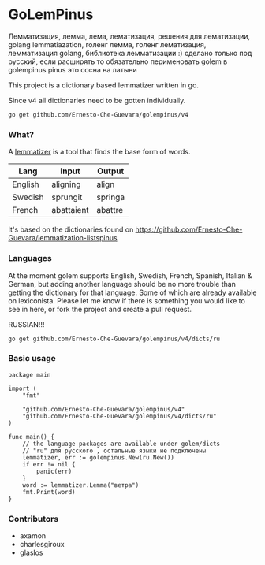 # GoLemPinus
Лемматизация, лемма, лема, лематизация, решения для лематизации, golang lemmatiazation, голенг лемма, голенг лематизация, лемматизация golang, библиотека лемматизации
:)
сделано только под русский, если расширять то обязательно перименовать golem в golempinus
pinus это сосна на латыни


This project is a dictionary based lemmatizer written in go. 

Since v4 all dictionaries need to be gotten individually.

```
go get github.com/Ernesto-Che-Guevara/golempinus/v4
```


### What?

A [lemmatizer](https://en.wikipedia.org/wiki/Lemmatisation) is a tool that finds the base form of words.

| Lang    | Input      | Output  |
| ------- | ---------- | ------- |
| English | aligning   | align   |
| Swedish | sprungit   | springa |
| French  | abattaient | abattre |

It's based on the dictionaries found on https://github.com/Ernesto-Che-Guevara/lemmatization-listspinus

### Languages

At the moment golem supports English, Swedish, French, Spanish, Italian & German, but adding another language should be no more trouble than getting the dictionary for that language. Some of which are already available on lexiconista. Please let me know if there is something you would like to see in here, or fork the project and create a pull request.

RUSSIAN!!!
```
go get github.com/Ernesto-Che-Guevara/golempinus/v4/dicts/ru
```


### Basic usage

```golang
package main

import (
	"fmt"

	"github.com/Ernesto-Che-Guevara/golempinus/v4"
	"github.com/Ernesto-Che-Guevara/golempinus/v4/dicts/ru"
)

func main() {
	// the language packages are available under golem/dicts
	// "ru" для русского , остальные языки не подключены 
	lemmatizer, err := golempinus.New(ru.New())
	if err != nil {
		panic(err)
	}
	word := lemmatizer.Lemma("ветра")
	fmt.Print(word)
}
```

### Contributors

- axamon
- charlesgiroux
- glaslos
